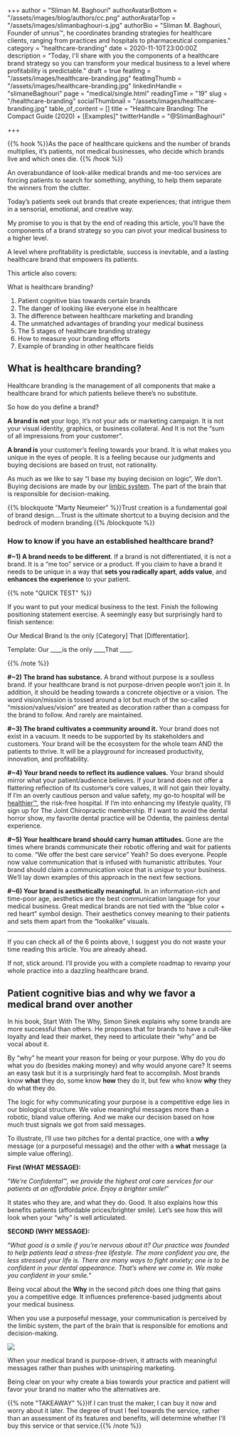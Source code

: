+++
author = "Sliman M. Baghouri"
authorAvatarBottom = "/assets/images/blog/authors/cc.png"
authorAvatarTop = "/assets/images/slimanbaghouri-s.jpg"
authorBio = "Sliman M. Baghouri, Founder of unnus™, he coordinates branding strategies for healthcare clients, ranging from practices and hospitals to pharmaceutical companies."
category = "healthcare-branding"
date = 2020-11-10T23:00:00Z
description = "Today, I'll share with you the components of a healthcare brand strategy so you can transform your medical business to a level where profitability is predictable."
draft = true
featImg = "/assets/images/healthcare-branding.jpg"
featImgThumb = "/assets/images/healthcare-branding.jpg"
linkedinHandle = "slimaneBaghouri"
page = "medical/single.html"
readingTime = "19"
slug = "/healthcare-branding"
socialThumbnail = "/assets/images/healthcare-branding.jpg"
table_of_content = []
title = "Healthcare Branding: The Compact Guide (2020) + [Examples]"
twitterHandle = "@SlimanBaghouri"

+++

{{% hook %}}As the pace of healthcare quickens and the number of brands multiplies, it’s patients, not medical businesses, who decide which brands live and which ones die. {{% /hook %}}

An overabundance of look-alike medical brands and me-too services are forcing patients to search for something, anything, to help them separate the winners from the clutter.

Today’s patients seek out brands that create experiences; that intrigue them in a sensorial, emotional, and creative way.

My promise to you is that by the end of reading this article, you’ll have the components of a brand strategy so you can pivot your medical business to a higher level.

A level where profitability is predictable, success is inevitable, and a lasting healthcare brand that empowers its patients.

This article also covers:

What is healthcare branding?

1. Patient cognitive bias towards certain brands
2. The danger of looking like everyone else in healthcare
3. The difference between healthcare marketing and branding
4. The unmatched advantages of branding your medical business
5. The 5 stages of healthcare branding strategy
6. How to measure your branding efforts
7. Example of branding in other healthcare fields

## **What is healthcare branding?**

Healthcare branding is the management of all components that make a healthcare brand for which patients believe there’s no substitute.

So how do you define a brand?

**A brand is not** your logo, it’s not your ads or marketing campaign. It is not your visual identity, graphics, or business collateral. And It is not the “sum of all impressions from your customer”.

**A brand is** your customer’s feeling towards your brand. It is what makes you unique in the eyes of people. It is a feeling because our judgments and buying decisions are based on trust, not rationality.

As much as we like to say “I base my buying decision on logic”, We don’t. Buying decisions are made by our [limbic system](https://www.forbes.com/sites/forbescoachescouncil/2017/05/02/create-loyal-customers-for-life-making-limbic-connections-with-experiential-branding). The part of the brain that is responsible for decision-making.

{{% blockquote "Marty Neumeier" %}}Trust creation is a fundamental goal of brand design....Trust is the ultimate shortcut to a buying decision and the bedrock of modern branding.{{% /blockquote %}}

### **How to know if you have an established healthcare brand?**

**#\~1) A brand needs to be different**. If a brand is not differentiated, it is not a brand. It is a “me too” service or a product. If you claim to have a brand it needs to be unique in a way that **sets you radically apart**, **adds value**, and **enhances the experience** to your patient.

{{% note "QUICK TEST" %}} 

If you want to put your medical business to the test. Finish the following positioning statement exercise. A seemingly easy but surprisingly hard to finish sentence:

Our Medical Brand Is the only \[Category\] That \[Differentatior\].

Template: Our ____is the only ____That ____.

 {{% /note %}}

**#\~2) The brand has substance.** A brand without purpose is a soulless brand. If your healthcare brand is not purpose-driven people won’t join it. In addition, it should be heading towards a concrete objective or a vision. The word vision/mission is tossed around a lot but much of the so-called “mission/values/vision” are treated as decoration rather than a compass for the brand to follow. And rarely are maintained.

**#\~3) The brand cultivates a community around it.** Your brand does not exist in a vacuum. It needs to be supported by its stakeholders and customers. Your brand will be the ecosystem for the whole team AND the patients to thrive. It will be a playground for increased productivity, innovation, and profitability.

**#\~4) Your brand needs to reflect its audience values.** Your brand should mirror what your patient/audience believes. If your brand does not offer a flattering reflection of its customer’s core values, it will not gain their loyalty. If I’m an overly cautious person and value safety, my go-to hospital will be [healthier™](https://www.unnus.com/case-studies/healthier/), the risk-free hospital. If I’m into enhancing my lifestyle quality, I’ll sign up for The Joint Chiropractic membership. If I want to avoid the dental horror show, my favorite dental practice will be Odentia, the painless dental experience.

**#\~5) Your healthcare brand should carry human attitudes.** Gone are the times where brands communicate their robotic offering and wait for patients to come. “We offer the best care service” Yeah? So does everyone. People now value communication that is infused with humanistic attributes. Your brand should claim a communication voice that is _unique_ to your business. We’ll lay down examples of this approach in the next few sections.

**#\~6) Your brand is aesthetically meaningful.** In an information-rich and time-poor age, aesthetics are the best communication language for your medical business. Great medical brands are not tied with the “blue color + red heart” symbol design. Their aesthetics convey meaning to their patients and sets them apart from the “lookalike” visuals.

***

If you can check all of the 6 points above, I suggest you do not waste your time reading this article. You are already ahead.

If not, stick around. I’ll provide you with a complete roadmap to revamp your whole practice into a dazzling healthcare brand.

## **Patient cognitive bias and why we favor a medical brand over another**

In his book, Start With The Why, Simon Sinek explains why some brands are more successful than others. He proposes that for brands to have a cult-like loyalty and lead their market, they need to articulate their “why” and be vocal about it.

By “why” he meant your reason for being or your purpose. Why do you do what you do (besides making money) and why would anyone care? It seems an easy task but it is a surprisingly hard feat to accomplish. Most brands know **what** they do, some know **how** they do it, but few who know **why** they do what they do.

The logic for why communicating your purpose is a competitive edge lies in our biological structure. We value meaningful messages more than a robotic, bland value offering. And we make our decision based on how much trust signals we got from said messages.

To illustrate, I’ll use two pitches for a dental practice, one with a **why** message (or a purposeful message) and the other with a **what** message (a simple value offering).

**First (WHAT MESSAGE):**

“_We’re Confidental™, we provide the highest oral care services for our patients at an affordable price. Enjoy a brighter smile!_”

It states who they are, and what they do. Good. It also explains how this benefits patients (affordable prices/brighter smile). Let’s see how this will look when your “why” is well articulated.

**SECOND (WHY MESSAGE):**

“_What good is a smile if you’re nervous about it? Our practice was founded to help patients lead a stress-free lifestyle. The more confident you are, the less stressed your life is. There are many ways to fight anxiety; one is to be confident in your dental appearance. That’s where we come in. We make you confident in your smile._”

Being vocal about the **Why** in the second pitch does one thing that gains you a competitive edge. It influences preference-based judgments about your medical business.

When you use a purposeful message, your communication is perceived by the limbic system, the part of the brain that is responsible for emotions and decision-making.

![](/assets/images/why-messaging-and-limbic-system.png)

When your medical brand is purpose-driven, it attracts with meaningful messages rather than pushes with uninspiring marketing.

Being clear on your why create a bias towards your practice and patient will favor your brand no matter who the alternatives are.

{{% note "TAKEAWAY" %}}If I can trust the maker, I can buy it now and worry about it later. The degree of trust I feel towards the service, rather than an assessment of its features and benefits, will determine whether I'll buy this service or that service.{{% /note %}}